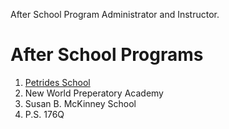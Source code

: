 After School Program Administrator and Instructor.

# After School Programs
1. [Petrides School](https://github.com/ions29/cpp-reading-material/tree/main/PAL/Petrides)
2. New World Preperatory Academy
3. Susan B. McKinney School
4. P.S. 176Q

